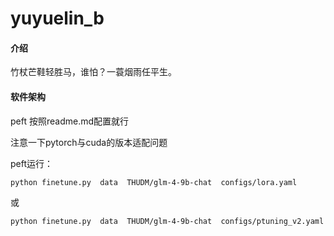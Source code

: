 # yuyuelin_b

#### 介绍
竹杖芒鞋轻胜马，谁怕？一蓑烟雨任平生。

#### 软件架构

peft 按照readme.md配置就行

注意一下pytorch与cuda的版本适配问题

peft运行：
```bash
python finetune.py  data  THUDM/glm-4-9b-chat  configs/lora.yaml 
```

或

```bash
python finetune.py  data  THUDM/glm-4-9b-chat  configs/ptuning_v2.yaml 
```